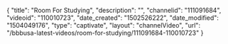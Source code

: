 {
    "title": "Room For Studying",
    "description": "",
    "channelid": "111091684",
    "videoid": "110010723",
    "date_created": "1502526222",
    "date_modified": "1504049176",
    "type": "captivate",
    "layout": "channelVideo",
    "url": "\/bbbusa-latest-videos\/room-for-studying\/111091684-110010723"
}